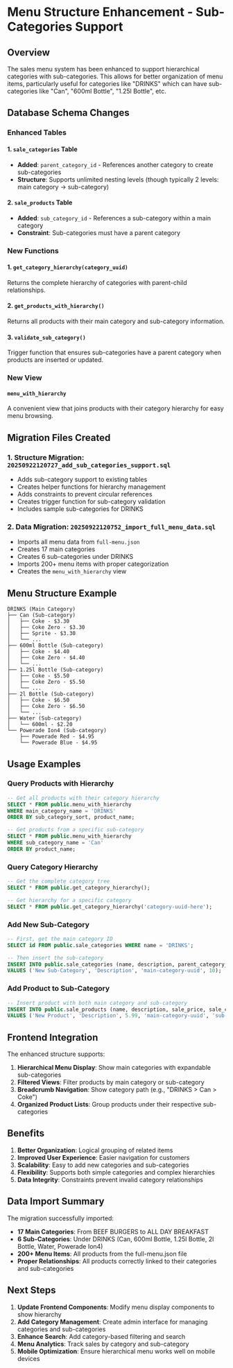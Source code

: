 # Menu Structure Enhancement - Sub-Categories Support

## Overview

The sales menu system has been enhanced to support hierarchical categories with sub-categories. This allows for better organization of menu items, particularly useful for categories like "DRINKS" which can have sub-categories like "Can", "600ml Bottle", "1.25l Bottle", etc.

## Database Schema Changes

### Enhanced Tables

#### 1. `sale_categories` Table
- **Added**: `parent_category_id` - References another category to create sub-categories
- **Structure**: Supports unlimited nesting levels (though typically 2 levels: main category → sub-category)

#### 2. `sale_products` Table  
- **Added**: `sub_category_id` - References a sub-category within a main category
- **Constraint**: Sub-categories must have a parent category

### New Functions

#### 1. `get_category_hierarchy(category_uuid)`
Returns the complete hierarchy of categories with parent-child relationships.

#### 2. `get_products_with_hierarchy()`
Returns all products with their main category and sub-category information.

#### 3. `validate_sub_category()`
Trigger function that ensures sub-categories have a parent category when products are inserted or updated.

### New View

#### `menu_with_hierarchy`
A convenient view that joins products with their category hierarchy for easy menu browsing.

## Migration Files Created

### 1. Structure Migration: `20250922120727_add_sub_categories_support.sql`
- Adds sub-category support to existing tables
- Creates helper functions for hierarchy management
- Adds constraints to prevent circular references
- Creates trigger function for sub-category validation
- Includes sample sub-categories for DRINKS

### 2. Data Migration: `20250922120752_import_full_menu_data.sql`
- Imports all menu data from `full-menu.json`
- Creates 17 main categories
- Creates 6 sub-categories under DRINKS
- Imports 200+ menu items with proper categorization
- Creates the `menu_with_hierarchy` view

## Menu Structure Example

```
DRINKS (Main Category)
├── Can (Sub-category)
│   ├── Coke - $3.30
│   ├── Coke Zero - $3.30
│   ├── Sprite - $3.30
│   └── ...
├── 600ml Bottle (Sub-category)
│   ├── Coke - $4.40
│   ├── Coke Zero - $4.40
│   └── ...
├── 1.25l Bottle (Sub-category)
│   ├── Coke - $5.50
│   ├── Coke Zero - $5.50
│   └── ...
├── 2l Bottle (Sub-category)
│   ├── Coke - $6.50
│   ├── Coke Zero - $6.50
│   └── ...
├── Water (Sub-category)
│   └── 600ml - $2.20
└── Powerade Ion4 (Sub-category)
    ├── Powerade Red - $4.95
    └── Powerade Blue - $4.95
```

## Usage Examples

### Query Products with Hierarchy
```sql
-- Get all products with their category hierarchy
SELECT * FROM public.menu_with_hierarchy 
WHERE main_category_name = 'DRINKS' 
ORDER BY sub_category_sort, product_name;

-- Get products from a specific sub-category
SELECT * FROM public.menu_with_hierarchy 
WHERE sub_category_name = 'Can' 
ORDER BY product_name;
```

### Query Category Hierarchy
```sql
-- Get the complete category tree
SELECT * FROM public.get_category_hierarchy();

-- Get hierarchy for a specific category
SELECT * FROM public.get_category_hierarchy('category-uuid-here');
```

### Add New Sub-Category
```sql
-- First, get the main category ID
SELECT id FROM public.sale_categories WHERE name = 'DRINKS';

-- Then insert the sub-category
INSERT INTO public.sale_categories (name, description, parent_category_id, sort_order)
VALUES ('New Sub-Category', 'Description', 'main-category-uuid', 10);
```

### Add Product to Sub-Category
```sql
-- Insert product with both main category and sub-category
INSERT INTO public.sale_products (name, description, sale_price, sale_category_id, sub_category_id)
VALUES ('New Product', 'Description', 5.99, 'main-category-uuid', 'sub-category-uuid');
```

## Frontend Integration

The enhanced structure supports:

1. **Hierarchical Menu Display**: Show main categories with expandable sub-categories
2. **Filtered Views**: Filter products by main category or sub-category
3. **Breadcrumb Navigation**: Show category path (e.g., "DRINKS > Can > Coke")
4. **Organized Product Lists**: Group products under their respective sub-categories

## Benefits

1. **Better Organization**: Logical grouping of related items
2. **Improved User Experience**: Easier navigation for customers
3. **Scalability**: Easy to add new categories and sub-categories
4. **Flexibility**: Supports both simple categories and complex hierarchies
5. **Data Integrity**: Constraints prevent invalid category relationships

## Data Import Summary

The migration successfully imported:
- **17 Main Categories**: From BEEF BURGERS to ALL DAY BREAKFAST
- **6 Sub-Categories**: Under DRINKS (Can, 600ml Bottle, 1.25l Bottle, 2l Bottle, Water, Powerade Ion4)
- **200+ Menu Items**: All products from the full-menu.json file
- **Proper Relationships**: All products correctly linked to their categories and sub-categories

## Next Steps

1. **Update Frontend Components**: Modify menu display components to show hierarchy
2. **Add Category Management**: Create admin interface for managing categories and sub-categories
3. **Enhance Search**: Add category-based filtering and search
4. **Menu Analytics**: Track sales by category and sub-category
5. **Mobile Optimization**: Ensure hierarchical menu works well on mobile devices
